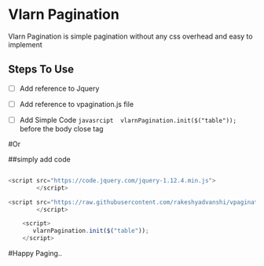 # Vlarn Pagination
Vlarn Pagination is simple pagination without any css overhead and easy to implement

## Steps To Use

- [ ] Add reference to Jquery
- [ ] Add reference to vpagination.js file
- [ ] Add Simple Code ```javasrcipt  vlarnPagination.init($("table"));``` before the body close tag


#Or

##simply add code

```javascript

<script src="https://code.jquery.com/jquery-1.12.4.min.js">
        </script>

<script src="https://raw.githubusercontent.com/rakeshyadvanshi/vpagination/89dbc261425187fad4b47ef1ebf4f058686ecb66/vpagination.js">
		</script>

    <script>
       vlarnPagination.init($("table"));
    </script>
```

#Happy Paging..



